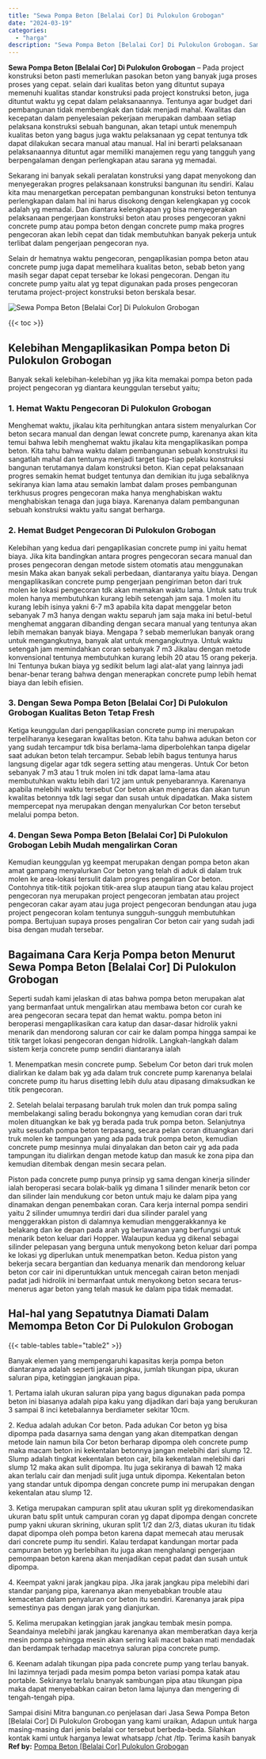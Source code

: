 ```yaml
---
title: "Sewa Pompa Beton [Belalai Cor] Di Pulokulon Grobogan"
date: "2024-03-19"
categories: 
  - "harga"
description: "Sewa Pompa Beton [Belalai Cor] Di Pulokulon Grobogan. Sampai disini Mitra bangunan.co penjelasan dari Jasa Sewa Pompa Beton [Belalai Cor] Di Pulokulon Grob..."
---
```


**Sewa Pompa Beton \[Belalai Cor\] Di Pulokulon Grobogan** – Pada project konstruksi beton pasti memerlukan pasokan beton yang banyak juga proses proses yang cepat. selain dari kualitas beton yang dituntut supaya memenuhi kualitas standar konstruksi pada project konstruksi beton, juga dituntut waktu yg cepat dalam pelaksanaannya. Tentunya agar budget dari pembangunan tidak membengkak dan tidak menjadi mahal. Kwalitas dan kecepatan dalam penyelesaian pekerjaan merupakan dambaan setiap pelaksana konstruksi sebuah bangunan, akan tetapi untuk menempuh kualitas beton yang bagus juga waktu pelaksanaan yg cepat tentunya tdk dapat dilakukan secara manual atau manual. Hal ini berarti pelaksanaan pelaksanaannya dituntut agar memiliki manajemen regu yang tangguh yang berpengalaman dengan perlengkapan atau sarana yg memadai.

Sekarang ini banyak sekali peralatan konstruksi yang dapat menyokong dan menyegerakan progres pelaksanaan konstruksi bangunan itu sendiri. Kalau kita mau menargetkan percepatan pembangunan konstruksi beton tentunya perlengkapan dalam hal ini harus disokong dengan kelengkapan yg cocok adalah yg memadai. Dan diantara kelengkapan yg bisa menyegerakan pelaksanaan pengerjaan konstruksi beton atau proses pengecoran yakni concrete pump atau pompa beton dengan concrete pump maka progres pengecoran akan lebih cepat dan tidak membutuhkan banyak pekerja untuk terlibat dalam pengerjaan pengecoran nya.

Selain dr hematnya waktu pengecoran, pengaplikasian pompa beton atau concrete pump juga dapat memelihara kualitas beton, sebab beton yang masih segar dapat cepat tersebar ke lokasi pengecoran. Dengan itu concrete pump yaitu alat yg tepat digunakan pada proses pengecoran terutama project-project konstruksi beton berskala besar.

![Sewa Pompa Beton [Belalai Cor] Di Pulokulon Grobogan](/images/sewa-concrete-pump-06.png)

{{< toc >}}

## Kelebihan Mengaplikasikan Pompa beton Di Pulokulon Grobogan

Banyak sekali kelebihan-kelebihan yg jika kita memakai pompa beton pada project pengecoran yg diantara keunggulan tersebut yaitu;

### 1\. Hemat Waktu Pengecoran Di Pulokulon Grobogan

Menghemat waktu, jikalau kita perhitungkan antara sistem menyalurkan Cor beton secara manual dan dengan lewat concrete pump, karenanya akan kita temui bahwa lebih menghemat waktu jikalau kita mengaplikasikan pompa beton. Kita tahu bahwa waktu dalam pembangunan sebuah konstruksi itu sangatlah mahal dan tentunya menjadi target tiap-tiap pelaku konstruksi bangunan terutamanya dalam konstruksi beton. Kian cepat pelaksanaan progres semakin hemat budget tentunya dan demikian itu juga sebaliknya sekiranya kian lama atau semakin lambat dalam proses pembangunan terkhusus progres pengecoran maka hanya menghabiskan waktu menghabiskan tenaga dan juga biaya. Karenanya dalam pembangunan sebuah konstruksi waktu yaitu sangat berharga.

### 2\. Hemat Budget Pengecoran Di Pulokulon Grobogan

Kelebihan yang kedua dari pengaplikasian concrete pump ini yaitu hemat biaya. Jika kita bandingkan antara progres pengecoran secara manual dan proses pengecoran dengan metode sistem otomatis atau menggunakan mesin Maka akan banyak sekali perbedaan, diantaranya yaitu biaya. Dengan mengaplikasikan concrete pump pengerjaan pengiriman beton dari truk molen ke lokasi pengecoran tdk akan memakan waktu lama. Untuk satu truk molen hanya membutuhkan kurang lebih setengah jam saja. 1 molen itu kurang lebih isinya yakni 6-7 m3 apabila kita dapat menggelar beton sebanyak 7 m3 hanya dengan waktu separuh jam saja maka ini betul-betul menghemat anggaran dibanding dengan secara manual yang tentunya akan lebih memakan banyak biaya. Mengapa ? sebab memerlukan banyak orang untuk mengangkutnya, banyak alat untuk mengangkutnya. Untuk waktu setengah jam memindahkan coran sebanyak 7 m3 Jikalau dengan metode konvensional tentunya membutuhkan kurang lebih 20 atau 15 orang pekerja. Ini Tentunya bukan biaya yg sedikit belum lagi alat-alat yang lainnya jadi benar-benar terang bahwa dengan menerapkan concrete pump lebih hemat biaya dan lebih efisien.

### 3\. Dengan Sewa Pompa Beton \[Belalai Cor\] Di Pulokulon Grobogan Kualitas Beton Tetap Fresh

Ketiga keunggulan dari pengaplikasian concrete pump ini merupakan terpeliharanya kesegaran kwalitas beton. Kita tahu bahwa adukan beton cor yang sudah tercampur tdk bisa berlama-lama diperbolehkan tanpa digelar saat adukan beton telah tercampur. Sebab lebih bagus tentunya harus langsung digelar agar tdk segera setting atau mengeras. Untuk Cor beton sebanyak 7 m3 atau 1 truk molen ini tdk dapat lama-lama atau membutuhkan waktu lebih dari 1/2 jam untuk penyebarannya. Karenanya apabila melebihi waktu tersebut Cor beton akan mengeras dan akan turun kwalitas betonnya tdk lagi segar dan susah untuk dipadatkan. Maka sistem mempercepat nya merupakan dengan menyalurkan Cor beton tersebut melalui pompa beton.

### 4\. Dengan Sewa Pompa Beton \[Belalai Cor\] Di Pulokulon Grobogan Lebih Mudah mengalirkan Coran

Kemudian keunggulan yg keempat merupakan dengan pompa beton akan amat gampang menyalurkan Cor beton yang telah di aduk di dalam truk molen ke area-lokasi tersulit dalam progres pengaliran Cor beton. Contohnya titik-titik pojokan titik-area slup ataupun tiang atau kalau project pengecoran nya merupakan project pengecoran jembatan atau project pengecoran cakar ayam atau juga project pengecoran bendungan atau juga project pengecoran kolam tentunya sungguh-sungguh membutuhkan pompa. Bertujuan supaya proses pengaliran Cor beton cair yang sudah jadi bisa dengan mudah tersebar.

## Bagaimana Cara Kerja Pompa beton Menurut Sewa Pompa Beton \[Belalai Cor\] Di Pulokulon Grobogan

Seperti sudah kami jelaskan di atas bahwa pompa beton merupakan alat yang bermanfaat untuk mengalirkan atau membawa beton cor curah ke area pengecoran secara tepat dan hemat waktu. pompa beton ini beroperasi mengaplikasikan cara katup dan dasar-dasar hidrolik yakni menarik dan mendorong saluran cor cair ke dalam pompa hingga sampai ke titik target lokasi pengecoran dengan hidrolik. Langkah-langkah dalam sistem kerja concrete pump sendiri diantaranya ialah

1\. Menempatkan mesin concrete pump. Sebelum Cor beton dari truk molen dialirkan ke dalam bak yg ada dalam truk concrete pump karenanya belalai concrete pump itu harus disetting lebih dulu atau dipasang dimaksudkan ke titik pengecoran.

2\. Setelah belalai terpasang barulah truk molen dan truk pompa saling membelakangi saling beradu bokongnya yang kemudian coran dari truk molen dituangkan ke bak yg berada pada truk pompa beton. Selanjutnya yaitu sesudah pompa beton terpasang, secara pelan coran dituangkan dari truk molen ke tampungan yang ada pada truk pompa beton, kemudian concrete pump mesinnya mulai dinyalakan dan beton cair yg ada pada tampungan itu dialirkan dengan metode katup dan masuk ke zona pipa dan kemudian ditembak dengan mesin secara pelan.

Piston pada concrete pump punya prinsip yg sama dengan kinerja silinder ialah beroperasi secara bolak-balik yg dimana 1 silinder menarik beton cor dan silinder lain mendukung cor beton untuk maju ke dalam pipa yang dinamakan dengan penembakan coran. Cara kerja internal pompa sendiri yaitu 2 silinder umumnya terdiri dari dua silinder paralel yang menggerakkan piston di dalamnya kemudian menggerakkannya ke belakang dan ke depan pada arah yg berlawanan yang berfungsi untuk menarik beton keluar dari Hopper. Walaupun kedua yg dikenal sebagai silinder pelepasan yang berguna untuk menyokong beton keluar dari pompa ke lokasi yg diperlukan untuk menempatkan beton. Kedua piston yang bekerja secara bergantian dan keduanya menarik dan mendorong keluar beton cor cair ini diperuntukkan untuk mencegah cairan beton menjadi padat jadi hidrolik ini bermanfaat untuk menyokong beton secara terus-menerus agar beton yang telah masuk ke dalam pipa tidak memadat.

## Hal-hal yang Sepatutnya Diamati Dalam Memompa Beton Cor Di Pulokulon Grobogan

{{< table-tables table="table2" >}}

Banyak elemen yang mempengaruhi kapasitas kerja pompa beton diantaranya adalah seperti jarak jangkau, jumlah tikungan pipa, ukuran saluran pipa, ketinggian jangkauan pipa.

1\. Pertama ialah ukuran saluran pipa yang bagus digunakan pada pompa beton ini biasanya adalah pipa kaku yang dijadikan dari baja yang berukuran 3 sampai 8 inci ketebalannya berdiameter sekitar 10cm.

2\. Kedua adalah adukan Cor beton. Pada adukan Cor beton yg bisa dipompa pada dasarnya sama dengan yang akan ditempatkan dengan metode lain namun bila Cor beton berharap dipompa oleh concrete pump maka macam beton ini kekentalan betonnya jangan melebihi dari slump 12. Slump adalah tingkat kekentalan beton cair, bila kekentalan melebihi dari slump 12 maka akan sulit dipompa. Itu juga sekiranya di bawah 12 maka akan terlalu cair dan menjadi sulit juga untuk dipompa. Kekentalan beton yang standar untuk dipompa dengan concrete pump ini merupakan dengan kekentalan atau slump 12.

3\. Ketiga merupakan campuran split atau ukuran split yg direkomendasikan ukuran batu split untuk campuran coran yg dapat dipompa dengan concrete pump yakni ukuran skrining, ukuran split 1/2 dan 2/3, diatas ukuran itu tidak dapat dipompa oleh pompa beton karena dapat memecah atau merusak dari concrete pump itu sendiri. Kalau terdapat kandungan mortar pada campuran beton yg berlebihan itu juga akan menghalangi pengerjaan pemompaan beton karena akan menjadikan cepat padat dan susah untuk dipompa.

4\. Keempat yakni jarak jangkau pipa. Jika jarak jangkau pipa melebihi dari standar panjang pipa, karenanya akan menyebabkan trouble atau kemacetan dalam penyaluran cor beton itu sendiri. Karenanya jarak pipa semestinya pas dengan jarak yang dianjurkan.

5\. Kelima merupakan ketinggian jarak jangkau tembak mesin pompa. Seandainya melebihi jarak jangkau karenanya akan memberatkan daya kerja mesin pompa sehingga mesin akan sering kali macet bakan mati mendadak dan berdampak terhadap macetnya saluran pipa concrete pump.

6\. Keenam adalah tikungan pipa pada concrete pump yang terlau banyak. Ini lazimnya terjadi pada mesim pompa beton variasi pompa katak atau portable. Sekiranya terlalu bnanyak sambungan pipa atau tikungan pipa maka dapat menyebabkan cairan beton lama lajunya dan mengering di tengah-tengah pipa.

Sampai disini Mitra bangunan.co penjelasan dari Jasa Sewa Pompa Beton \[Belalai Cor\] Di Pulokulon Grobogan yang kami uraikan, Adapun untuk harga masing-masing dari jenis belalai cor tersebut berbeda-beda. Silahkan kontak kami untuk harganya lewat whatsapp /chat /tlp. Terima kasih banyak
**Ref by:** [Pompa Beton [Belalai Cor] Pulokulon Grobogan](https://id.wikipedia.org/wiki/Pompa)
